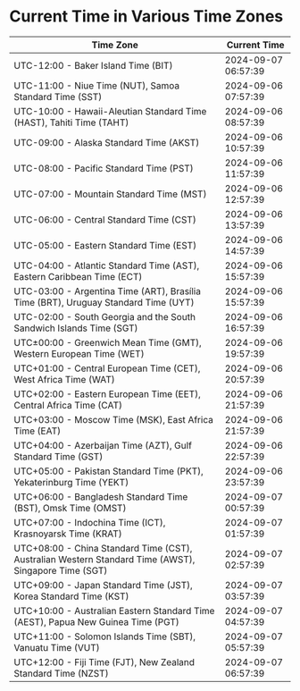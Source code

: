 # Current Time in Various Time Zones

| Time Zone | Current Time |
|-----------|--------------|
| UTC-12:00 - Baker Island Time (BIT) | 2024-09-07 06:57:39 |
| UTC-11:00 - Niue Time (NUT), Samoa Standard Time (SST) | 2024-09-06 07:57:39 |
| UTC-10:00 - Hawaii-Aleutian Standard Time (HAST), Tahiti Time (TAHT) | 2024-09-06 08:57:39 |
| UTC-09:00 - Alaska Standard Time (AKST) | 2024-09-06 10:57:39 |
| UTC-08:00 - Pacific Standard Time (PST) | 2024-09-06 11:57:39 |
| UTC-07:00 - Mountain Standard Time (MST) | 2024-09-06 12:57:39 |
| UTC-06:00 - Central Standard Time (CST) | 2024-09-06 13:57:39 |
| UTC-05:00 - Eastern Standard Time (EST) | 2024-09-06 14:57:39 |
| UTC-04:00 - Atlantic Standard Time (AST), Eastern Caribbean Time (ECT) | 2024-09-06 15:57:39 |
| UTC-03:00 - Argentina Time (ART), Brasília Time (BRT), Uruguay Standard Time (UYT) | 2024-09-06 15:57:39 |
| UTC-02:00 - South Georgia and the South Sandwich Islands Time (SGT) | 2024-09-06 16:57:39 |
| UTC±00:00 - Greenwich Mean Time (GMT), Western European Time (WET) | 2024-09-06 19:57:39 |
| UTC+01:00 - Central European Time (CET), West Africa Time (WAT) | 2024-09-06 20:57:39 |
| UTC+02:00 - Eastern European Time (EET), Central Africa Time (CAT) | 2024-09-06 21:57:39 |
| UTC+03:00 - Moscow Time (MSK), East Africa Time (EAT) | 2024-09-06 21:57:39 |
| UTC+04:00 - Azerbaijan Time (AZT), Gulf Standard Time (GST) | 2024-09-06 22:57:39 |
| UTC+05:00 - Pakistan Standard Time (PKT), Yekaterinburg Time (YEKT) | 2024-09-06 23:57:39 |
| UTC+06:00 - Bangladesh Standard Time (BST), Omsk Time (OMST) | 2024-09-07 00:57:39 |
| UTC+07:00 - Indochina Time (ICT), Krasnoyarsk Time (KRAT) | 2024-09-07 01:57:39 |
| UTC+08:00 - China Standard Time (CST), Australian Western Standard Time (AWST), Singapore Time (SGT) | 2024-09-07 02:57:39 |
| UTC+09:00 - Japan Standard Time (JST), Korea Standard Time (KST) | 2024-09-07 03:57:39 |
| UTC+10:00 - Australian Eastern Standard Time (AEST), Papua New Guinea Time (PGT) | 2024-09-07 04:57:39 |
| UTC+11:00 - Solomon Islands Time (SBT), Vanuatu Time (VUT) | 2024-09-07 05:57:39 |
| UTC+12:00 - Fiji Time (FJT), New Zealand Standard Time (NZST) | 2024-09-07 06:57:39 |
